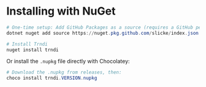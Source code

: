# Installing with NuGet
```powershell
# One-time setup: Add GitHub Packages as a source (requires a GitHub personal access token with read:packages scope)
dotnet nuget add source https://nuget.pkg.github.com/slicke/index.json --name github --username YOUR_GITHUB_USERNAME --password YOUR_GITHUB_PAT

# Install Trndi
nuget install trndi
```

Or install the `.nupkg` file directly with Chocolatey:
```powershell
# Download the .nupkg from releases, then:
choco install trndi.VERSION.nupkg
```